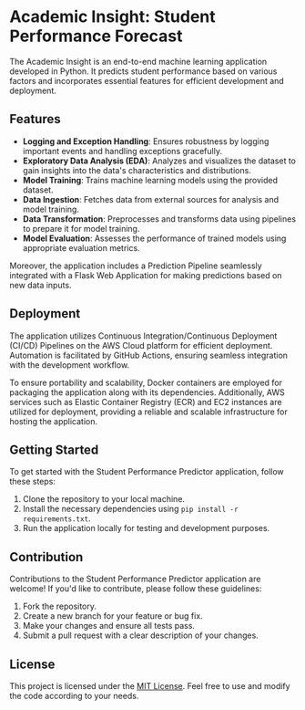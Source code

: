 # Academic Insight: Student Performance Forecast

The Academic Insight is an end-to-end machine learning application developed in Python. It predicts student performance based on various factors and incorporates essential features for efficient development and deployment.

## Features

- **Logging and Exception Handling**: Ensures robustness by logging important events and handling exceptions gracefully.
- **Exploratory Data Analysis (EDA)**: Analyzes and visualizes the dataset to gain insights into the data's characteristics and distributions.
- **Model Training**: Trains machine learning models using the provided dataset.
- **Data Ingestion**: Fetches data from external sources for analysis and model training.
- **Data Transformation**: Preprocesses and transforms data using pipelines to prepare it for model training.
- **Model Evaluation**: Assesses the performance of trained models using appropriate evaluation metrics.

Moreover, the application includes a Prediction Pipeline seamlessly integrated with a Flask Web Application for making predictions based on new data inputs.

## Deployment

The application utilizes Continuous Integration/Continuous Deployment (CI/CD) Pipelines on the AWS Cloud platform for efficient deployment. Automation is facilitated by GitHub Actions, ensuring seamless integration with the development workflow.

To ensure portability and scalability, Docker containers are employed for packaging the application along with its dependencies. Additionally, AWS services such as Elastic Container Registry (ECR) and EC2 instances are utilized for deployment, providing a reliable and scalable infrastructure for hosting the application.

## Getting Started

To get started with the Student Performance Predictor application, follow these steps:

1. Clone the repository to your local machine.
2. Install the necessary dependencies using `pip install -r requirements.txt`.
3. Run the application locally for testing and development purposes.

## Contribution

Contributions to the Student Performance Predictor application are welcome! If you'd like to contribute, please follow these guidelines:

1. Fork the repository.
2. Create a new branch for your feature or bug fix.
3. Make your changes and ensure all tests pass.
4. Submit a pull request with a clear description of your changes.

## License

This project is licensed under the [MIT License](LICENSE). Feel free to use and modify the code according to your needs.

